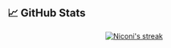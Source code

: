 

<!--

### Nicolás López Fernández 👋

**NicolasLopezFer/NicolasLopezFer** is a ✨ _special_ ✨ repository because its `README.md` (this file) appears on your GitHub profile.

Here are some ideas to get you started:

- 🔭 I’m currently working on ...
- 🌱 I’m currently learning ...
- 👯 I’m looking to collaborate on ...
- 🤔 I’m looking for help with ...
- 💬 Ask me about ...
- 📫 How to reach me: ...
- 😄 Pronouns: ...
- ⚡ Fun fact: ...
-->

## &#x1f4c8; GitHub Stats
 
  <p align="center">
  <a href="https://github.com/NicolasLopezFer/github-readme-streak-stats">
    <img title="🔥 Nico streaks" alt="Niconi's streak" src="https://github-readme-streak-stats.herokuapp.com/?user=NicolasLopezFer&theme=dark-smoky"/>
  </a>
</p>

